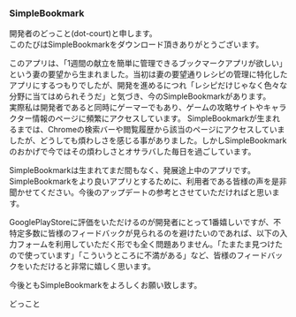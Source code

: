 ### SimpleBookmark

開発者のどっこと(dot-court)と申します。  
このたびはSimpleBookmarkをダウンロード頂きありがとうございます。  

このアプリは、「1週間の献立を簡単に管理できるブックマークアプリが欲しい」という妻の要望から生まれました。当初は妻の要望通りレシピの管理に特化したアプリにするつもりでしたが、開発を進めるにつれ「レシピだけじゃなく色々な分野に当てはめられそうだ」と気づき、今のSimpleBookmarkがあります。  
実際私は開発者であると同時にゲーマーでもあり、ゲームの攻略サイトやキャラクター情報のページに頻繁にアクセスしています。 SimpleBookmarkが生まれるまでは、Chromeの検索バーや閲覧履歴から該当のページにアクセスしていましたが、どうしても煩わしさを感じる事がありました。しかしSimpleBookmarkのおかげで今ではその煩わしさとオサラバした毎日を過ごしています。  
  
  
SimpleBookmarkは生まれてまだ間もなく、発展途上中のアプリです。SimpleBookmarkをより良いアプリとするために、利用者である皆様の声を是非聞かせてください。今後のアップデートの参考とさせていただければと思います。  
  
GooglePlayStoreに評価をいただけるのが開発者にとって1番嬉しいですが、不特定多数に皆様のフィードバックが見られるのを避けたいのであれば、以下の入力フォームを利用していただく形でも全く問題ありません。「たまたま見つけたので使っています」「こういうところに不満がある」など、皆様のフィードバックをいただけると非常に嬉しく思います。
  
今後ともSimpleBookmarkをよろしくお願い致します。  
  
どっこと